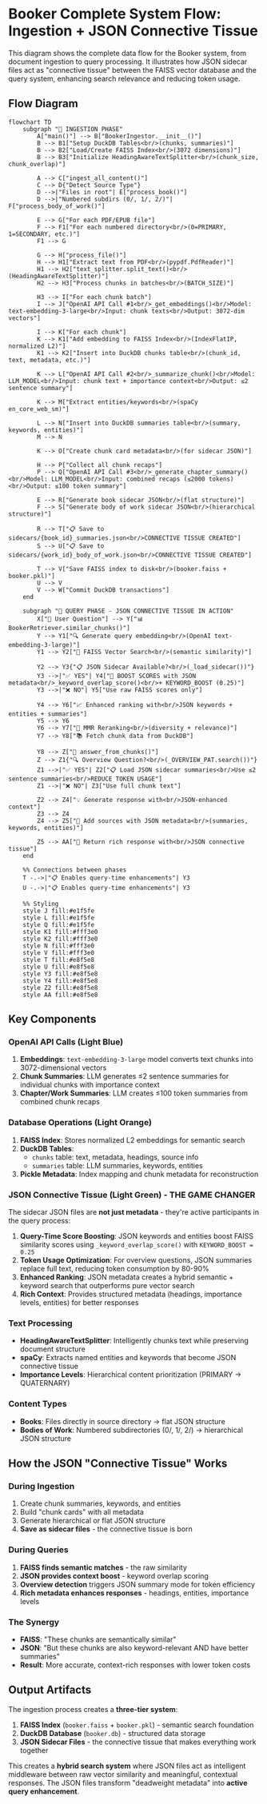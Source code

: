 # Booker Complete System Flow: Ingestion + JSON Connective Tissue

This diagram shows the complete data flow for the Booker system, from document ingestion to query processing. It illustrates how JSON sidecar files act as "connective tissue" between the FAISS vector database and the query system, enhancing search relevance and reducing token usage.

## Flow Diagram

```mermaid
flowchart TD
    subgraph "🔄 INGESTION PHASE"
        A["main()"] --> B["BookerIngestor.__init__()"]
        B --> B1["Setup DuckDB Tables<br/>(chunks, summaries)"]
        B --> B2["Load/Create FAISS Index<br/>(3072 dimensions)"]
        B --> B3["Initialize HeadingAwareTextSplitter<br/>(chunk_size, chunk_overlap)"]
        
        A --> C["ingest_all_content()"]
        C --> D{"Detect Source Type"}
        D -->|"Files in root"| E["process_book()"]
        D -->|"Numbered subdirs (0/, 1/, 2/)"| F["process_body_of_work()"]
        
        E --> G["For each PDF/EPUB file"]
        F --> F1["For each numbered directory<br/>(0=PRIMARY, 1=SECONDARY, etc.)"]
        F1 --> G
        
        G --> H["process_file()"]
        H --> H1["Extract text from PDF<br/>(pypdf.PdfReader)"]
        H1 --> H2["text_splitter.split_text()<br/>(HeadingAwareTextSplitter)"]
        H2 --> H3["Process chunks in batches<br/>(BATCH_SIZE)"]
        
        H3 --> I["For each chunk batch"]
        I --> J["OpenAI API Call #1<br/>_get_embeddings()<br/>Model: text-embedding-3-large<br/>Input: chunk texts<br/>Output: 3072-dim vectors"]
        
        I --> K["For each chunk"]
        K --> K1["Add embedding to FAISS Index<br/>(IndexFlatIP, normalized L2)"]
        K1 --> K2["Insert into DuckDB chunks table<br/>(chunk_id, text, metadata, etc.)"]
        
        K --> L["OpenAI API Call #2<br/>_summarize_chunk()<br/>Model: LLM_MODEL<br/>Input: chunk text + importance context<br/>Output: ≤2 sentence summary"]
        
        K --> M["Extract entities/keywords<br/>(spaCy en_core_web_sm)"]
        
        L --> N["Insert into DuckDB summaries table<br/>(summary, keywords, entities)"]
        M --> N
        
        K --> O["Create chunk card metadata<br/>(for sidecar JSON)"]
        
        H --> P["Collect all chunk recaps"]
        P --> Q["OpenAI API Call #3<br/>_generate_chapter_summary()<br/>Model: LLM_MODEL<br/>Input: combined recaps (≤2000 tokens)<br/>Output: ≤100 token summary"]
        
        E --> R["Generate book sidecar JSON<br/>(flat structure)"]
        F --> S["Generate body of work sidecar JSON<br/>(hierarchical structure)"]
        
        R --> T["📋 Save to sidecars/{book_id}_summaries.json<br/>CONNECTIVE TISSUE CREATED"]
        S --> U["📋 Save to sidecars/{work_id}_body_of_work.json<br/>CONNECTIVE TISSUE CREATED"]
        
        T --> V["Save FAISS index to disk<br/>(booker.faiss + booker.pkl)"]
        U --> V
        V --> W["Commit DuckDB transactions"]
    end
    
    subgraph "💬 QUERY PHASE - JSON CONNECTIVE TISSUE IN ACTION"
        X["🎤 User Question"] --> Y["📊 BookerRetriever.similar_chunks()"]
        Y --> Y1["🔍 Generate query embedding<br/>(OpenAI text-embedding-3-large)"]
        Y1 --> Y2["🔎 FAISS Vector Search<br/>(semantic similarity)"]
        
        Y2 --> Y3{"📋 JSON Sidecar Available?<br/>(_load_sidecar())"}
        Y3 -->|"✅ YES"| Y4["🎯 BOOST SCORES with JSON metadata<br/>_keyword_overlap_score()<br/>+ KEYWORD_BOOST (0.25)"]
        Y3 -->|"❌ NO"| Y5["Use raw FAISS scores only"]
        
        Y4 --> Y6["📈 Enhanced ranking with<br/>JSON keywords + entities + summaries"]
        Y5 --> Y6
        Y6 --> Y7["🔄 MMR Reranking<br/>(diversity + relevance)"]
        Y7 --> Y8["📚 Fetch chunk data from DuckDB"]
        
        Y8 --> Z["🧠 answer_from_chunks()"]
        Z --> Z1{"🔍 Overview Question?<br/>(_OVERVIEW_PAT.search())"}
        Z1 -->|"✅ YES"| Z2["📋 Load JSON sidecar summaries<br/>Use ≤2 sentence summaries<br/>REDUCE TOKEN USAGE"]
        Z1 -->|"❌ NO"| Z3["Use full chunk text"]
        
        Z2 --> Z4["💡 Generate response with<br/>JSON-enhanced context"]
        Z3 --> Z4
        Z4 --> Z5["📑 Add sources with JSON metadata<br/>(summaries, keywords, entities)"]
        
        Z5 --> AA["🎨 Return rich response with<br/>JSON connective tissue"]
    end
    
    %% Connections between phases
    T -.->|"📋 Enables query-time enhancements"| Y3
    U -.->|"📋 Enables query-time enhancements"| Y3
    
    %% Styling
    style J fill:#e1f5fe
    style L fill:#e1f5fe
    style Q fill:#e1f5fe
    style K1 fill:#fff3e0
    style K2 fill:#fff3e0
    style N fill:#fff3e0
    style V fill:#fff3e0
    style T fill:#e8f5e8
    style U fill:#e8f5e8
    style Y3 fill:#e8f5e8
    style Y4 fill:#e8f5e8
    style Z2 fill:#e8f5e8
    style AA fill:#e8f5e8
```

## Key Components

### OpenAI API Calls (Light Blue)
1. **Embeddings**: `text-embedding-3-large` model converts text chunks into 3072-dimensional vectors
2. **Chunk Summaries**: LLM generates ≤2 sentence summaries for individual chunks with importance context
3. **Chapter/Work Summaries**: LLM creates ≤100 token summaries from combined chunk recaps

### Database Operations (Light Orange)
1. **FAISS Index**: Stores normalized L2 embeddings for semantic search
2. **DuckDB Tables**: 
   - `chunks` table: text, metadata, headings, source info
   - `summaries` table: LLM summaries, keywords, entities
3. **Pickle Metadata**: Index mapping and chunk metadata for reconstruction

### JSON Connective Tissue (Light Green) - THE GAME CHANGER
The sidecar JSON files are **not just metadata** - they're active participants in the query process:

1. **Query-Time Score Boosting**: JSON keywords and entities boost FAISS similarity scores using `_keyword_overlap_score()` with `KEYWORD_BOOST = 0.25`
2. **Token Usage Optimization**: For overview questions, JSON summaries replace full text, reducing token consumption by 80-90%
3. **Enhanced Ranking**: JSON metadata creates a hybrid semantic + keyword search that outperforms pure vector search
4. **Rich Context**: Provides structured metadata (headings, importance levels, entities) for better responses

### Text Processing
- **HeadingAwareTextSplitter**: Intelligently chunks text while preserving document structure
- **spaCy**: Extracts named entities and keywords that become JSON connective tissue
- **Importance Levels**: Hierarchical content prioritization (PRIMARY → QUATERNARY)

### Content Types
- **Books**: Files directly in source directory → flat JSON structure
- **Bodies of Work**: Numbered subdirectories (0/, 1/, 2/) → hierarchical JSON structure

## How the JSON "Connective Tissue" Works

### During Ingestion
1. Create chunk summaries, keywords, and entities
2. Build "chunk cards" with all metadata
3. Generate hierarchical or flat JSON structure
4. **Save as sidecar files** - the connective tissue is born

### During Queries
1. **FAISS finds semantic matches** - the raw similarity
2. **JSON provides context boost** - keyword overlap scoring
3. **Overview detection** triggers JSON summary mode for token efficiency
4. **Rich metadata enhances responses** - headings, entities, importance levels

### The Synergy
- **FAISS**: "These chunks are semantically similar"
- **JSON**: "But these chunks are also keyword-relevant AND have better summaries"
- **Result**: More accurate, context-rich responses with lower token costs

## Output Artifacts

The ingestion process creates a **three-tier system**:
1. **FAISS Index** (`booker.faiss` + `booker.pkl`) - semantic search foundation
2. **DuckDB Database** (`booker.db`) - structured data storage
3. **JSON Sidecar Files** - the connective tissue that makes everything work together

This creates a **hybrid search system** where JSON files act as intelligent middleware between raw vector similarity and meaningful, contextual responses. The JSON files transform "deadweight metadata" into **active query enhancement**. 